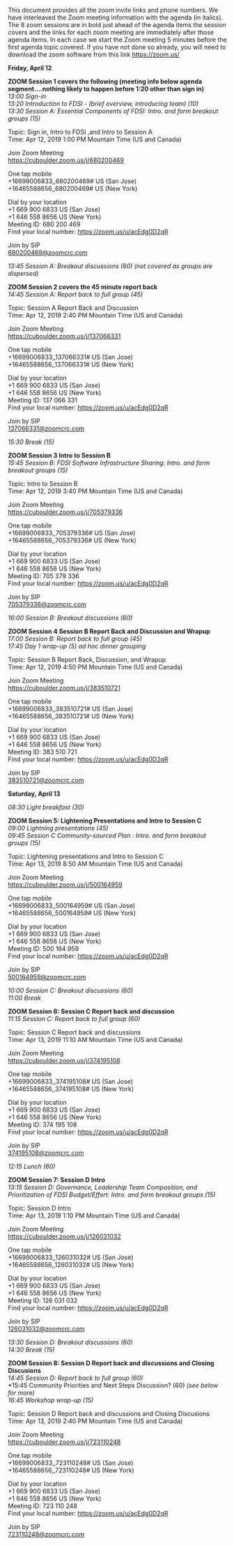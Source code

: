 This document provides all the zoom invite links and phone numbers. We have interleaved the Zoom meeting information with the agenda (in italics). The 8 zoom sessions are in bold just ahead of the agenda items the session covers and the links for each zoom meeting are immediately after those agenda items.  In each case we start the Zoom meeting 5 minutes before the first agenda topic covered. If you have not done so already, you will need to download the zoom software from this link https://zoom.us/


**Friday, April 12**

**ZOOM Session 1 covers the following (meeting info below agenda segment....nothing likely to happen before 1:20 other than sign in)**  
*13:00 	Sign-in*   
*13:20   Introduction to FDSI - (brief overview, introducing team) (10)*  
*13:30	Session A: Essential Components of FDSI: Intro. and form breakout groups	(15)*  

Topic: Sign in, Intro to FDSI ,and Intro to Session A  
Time: Apr 12, 2019 1:00 PM Mountain Time (US and Canada)  

Join Zoom Meeting  
https://cuboulder.zoom.us/j/680200469

One tap mobile  
+16699006833,,680200469# US (San Jose)  
+16465588656,,680200469# US (New York)  

Dial by your location  
        +1 669 900 6833 US (San Jose)  
        +1 646 558 8656 US (New York)  
Meeting ID: 680 200 469  
Find your local number: https://zoom.us/u/acEdg0D2qR  

Join by SIP  
680200469@zoomcrc.com  

*13:45	Session A: Breakout discussions (60) (not covered as groups are dispersed)*

**ZOOM Session 2 covers the 45 minute report back**  
*14:45  	Session A: Report back to full group (45)*

Topic: Session A Report Back and Discussion  
Time: Apr 12, 2019 2:40 PM Mountain Time (US and Canada)  

Join Zoom Meeting  
https://cuboulder.zoom.us/j/137066331

One tap mobile  
+16699006833,,137066331# US (San Jose)  
+16465588656,,137066331# US (New York)  

Dial by your location  
        +1 669 900 6833 US (San Jose)  
        +1 646 558 8656 US (New York)  
Meeting ID: 137 066 331  
Find your local number: https://zoom.us/u/acEdg0D2qR  

Join by SIP  
137066331@zoomcrc.com


*15:30 	Break  (15)*

**ZOOM Session 3 Intro to Session B**  
*15:45 	Session B: FDSI Software Infrastructure Sharing: Intro. and form breakout groups  (15)*

Topic: Intro to Session B  
Time: Apr 12, 2019 3:40 PM Mountain Time (US and Canada)

Join Zoom Meeting  
https://cuboulder.zoom.us/j/705379336

One tap mobile  
+16699006833,,705379336# US (San Jose)  
+16465588656,,705379336# US (New York)  

Dial by your location  
        +1 669 900 6833 US (San Jose)  
        +1 646 558 8656 US (New York)  
Meeting ID: 705 379 336  
Find your local number: https://zoom.us/u/acEdg0D2qR  

Join by SIP  
705379336@zoomcrc.com


*16:00 	Session B: Breakout discussions (60)*

**ZOOM Session 4 Session B Report Back and Discussion and Wrapup**  
*17:00 	Session B: Report back to full group (45)*  
*17:45  	Day 1 wrap-up (5) ad hoc dinner grouping*  

Topic: Session B Report Back, Discussion, and Wrapup  
Time: Apr 12, 2019 4:50 PM Mountain Time (US and Canada)

Join Zoom Meeting  
https://cuboulder.zoom.us/j/383510721

One tap mobile  
+16699006833,,383510721# US (San Jose)  
+16465588656,,383510721# US (New York)  

Dial by your location  
        +1 669 900 6833 US (San Jose)  
        +1 646 558 8656 US (New York)  
Meeting ID: 383 510 721  
Find your local number: https://zoom.us/u/acEdg0D2qR

Join by SIP  
383510721@zoomcrc.com






**Saturday, April 13**


*08:30 	Light breakfast (30)*

**ZOOM Session 5: Lightening Presentations and Intro to Session C**  
*09:00 	Lightning presentations (45)*	  
*09:45 	Session C Community-sourced Plan : Intro. and form breakout groups (15)*  

Topic: Lightening presentations and Intro to Session C    
Time: Apr 13, 2019 8:50 AM Mountain Time (US and Canada)

Join Zoom Meeting  
https://cuboulder.zoom.us/j/500164959

One tap mobile  
+16699006833,,500164959# US (San Jose)  
+16465588656,,500164959# US (New York)

Dial by your location  
        +1 669 900 6833 US (San Jose)  
        +1 646 558 8656 US (New York)  
Meeting ID: 500 164 959  
Find your local number: https://zoom.us/u/acEdg0D2qR

Join by SIP  
500164959@zoomcrc.com

*10:00 	Session C: Breakout discussions (60)*  
*11:00 	Break*

**ZOOM Session 6:  Session C Report back and discussion**  
*11:15 	Session C: Report back to full group (60)*  

Topic: Session C Report back and  discussions  
Time: Apr 13, 2019 11:10 AM Mountain Time (US and Canada)

Join Zoom Meeting  
https://cuboulder.zoom.us/j/374195108

One tap mobile  
+16699006833,,374195108# US (San Jose)  
+16465588656,,374195108# US (New York)

Dial by your location  
        +1 669 900 6833 US (San Jose)  
        +1 646 558 8656 US (New York)  
Meeting ID: 374 195 108  
Find your local number: https://zoom.us/u/acEdg0D2qR

Join by SIP  
374195108@zoomcrc.com

*12:15 	Lunch (60)*

**ZOOM Session 7: Session D Intro**  
*13:15 	Session D: Governance, Leadership Team Composition, and Prioritization of FDSI Budget/Effort: Intro. and form breakout groups (15)*

Topic: Session D Intro  
Time: Apr 13, 2019 1:10 PM Mountain Time (US and Canada)

Join Zoom Meeting  
https://cuboulder.zoom.us/j/126031032

One tap mobile  
+16699006833,,126031032# US (San Jose)  
+16465588656,,126031032# US (New York)

Dial by your location  
        +1 669 900 6833 US (San Jose)  
        +1 646 558 8656 US (New York)  
Meeting ID: 126 031 032  
Find your local number: https://zoom.us/u/acEdg0D2qR  

Join by SIP  
126031032@zoomcrc.com  

*13:30 	Session D: Breakout discussions (60)*  
*14:30 	Break (15)*

**ZOOM Session 8: Session D Report back and discussions and Closing Discusions**  
*14:45 	Session D: Report back to full group (60)*  
*15:45 	Community Priorities and Next Steps Discussion? (60) *(see below for more)*  
*16:45 	Workshop wrap-up (15)* 

Topic: Session D Report back and discussions and Closing Discusions  
Time: Apr 13, 2019 2:40 PM Mountain Time (US and Canada)  

Join Zoom Meeting  
https://cuboulder.zoom.us/j/723110248

One tap mobile  
+16699006833,,723110248# US (San Jose)  
+16465588656,,723110248# US (New York)  

Dial by your location  
        +1 669 900 6833 US (San Jose)  
        +1 646 558 8656 US (New York)  
Meeting ID: 723 110 248  
Find your local number: https://zoom.us/u/acEdg0D2qR  

Join by SIP  
723110248@zoomcrc.com

